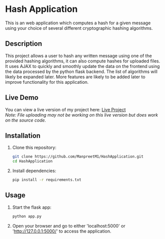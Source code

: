 # Hash Application
This is an web application which computes a hash for a given message using your choice of several different cryptographic hashing algorithms.

## Description
This project allows a user to hash any written message using one of the provided hashing algorithms, it can also compute hashes for uploaded files. It uses AJAX to quickly and smoothly update the data on the frontend using the data processed by the python flask backend. The list of algorithms will likely be expanded later. More features are likely to be added later to improve functionality for this application.

## Live Demo

You can view a live version of my project here:
[Live Project](https://hashapplication.vercel.app/)<br/>
_Note: File uploading may not be working on this live version but does work on the source code._

## Installation
1. Clone this repository:
   ```bash
   git clone https://github.com/ManpreetM1/HashApplication.git
   cd HashApplication
   ```

3. Install dependencies:
   ```bash
   pip install -r requirements.txt
   ```

## Usage
1. Start the flask app:
   ```bash
   python app.py
   ```
2. Open your browser and go to either 'localhost:5000' or 'http://127.0.0.1:5000/' to access the application.
